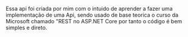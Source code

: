 Essa api foi criada por mim com o intuido de aprender a fazer uma implementação de uma Api,
sendo usado de base teorica o curso da Microsoft chamado "REST no ASP.NET Core por tanto o código é bem simples e direto.

